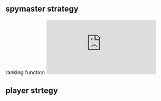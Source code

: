 ## spymaster strategy
ranking function 
![rank](https://latex.codecogs.com/gif.latex?%24%24%20score%28word%29%20%3D%20%5Cunderset%7Bw%20%5Cin%20%7CV%7C%7D%7Bargmax%7D%20%28%20%7B%5Csum_%7Bi%20%5Cin%20Pos%20%5Csubset%7BPos_%7Ball%7D%7D%7D%7B%5Cfrac%20%7Bcos%28card_i%2C%20word%29%7D%20%7B%7CPos%7C%7D%20%7D%20-%20%5Csum_%7Bj%5Cin%20Neg_%7Ball%7D%7D%7B%5Cfrac%20%7Bcos%28card_j%2C%20word%29%7D%20%7B%7CNeg_%7Ball%7D%7C%7D%20%7D%7D%20%29%20%29%20%24%24)
## player strtegy


